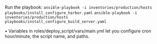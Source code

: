 Run the playbook:
	`ansible-playbook -i inventories/production/hosts playbooks/install_configure_harbor.yaml`
	`ansible-playbook -i inventories/production/hosts playbooks/install_configure_build_server.yaml`

• Variables in roles/deploy_script/vars/main.yml let you configure cron hour/minute, the script name, and paths.

